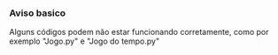 ### Aviso basico
Alguns códigos podem não estar funcionando corretamente, como por exemplo "Jogo.py" e "Jogo do tempo.py"